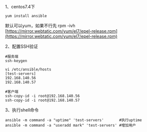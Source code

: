 1、centos7.4下

```
yum install ansible
```

默认可以yum，如果不行先 rpm -ivh [https://mirror.webtatic.com/yum/el7/epel-release.rpm](https://mirror.webtatic.com/yum/el7/epel-release.rpm)

2、配置SSH验证

```
#服务端
ssh-keygen

vi /etc/ansible/hosts
[test-servers]
192.168.140.56
192.168.140.57

#客户端
ssh-copy-id -i root@192.168.140.56
ssh-copy-id -i root@192.168.140.57
```

3、执行shell命令

```
ansible -m command -a "uptime" 'test-servers'       #执行uptime
ansible -m command -a "useradd mark" 'test-servers' #增加用户
```



